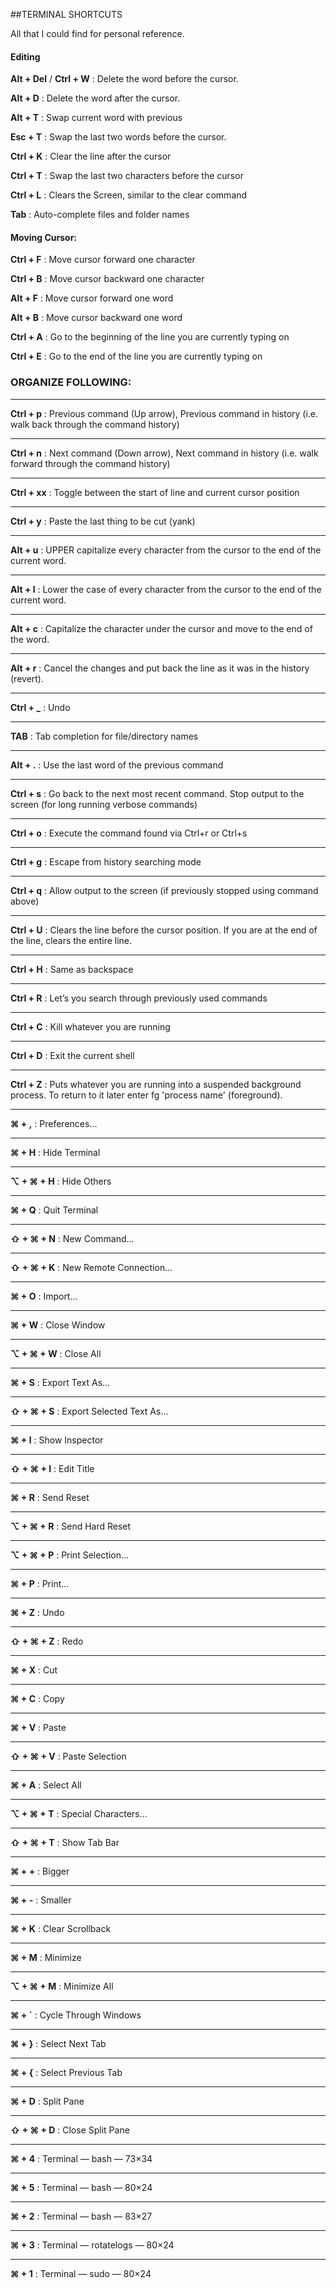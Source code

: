 ##TERMINAL SHORTCUTS

All that I could find for personal reference. 


#### Editing

**Alt + Del** / **Ctrl + W** : Delete the word before the cursor.

**Alt + D** : Delete the word after the cursor.

**Alt + T** : Swap current word with previous

**Esc + T** : Swap the last two words before the cursor.

**Ctrl + K** : Clear the line after the cursor

**Ctrl + T** : Swap the last two characters before the cursor

**Ctrl + L** : Clears the Screen, similar to the clear command

**Tab** : Auto-complete files and folder names

#### Moving Cursor:

**Ctrl + F** : Move cursor forward one character

**Ctrl + B** : Move cursor backward one character

**Alt + F** : Move cursor forward one word

**Alt + B** : Move cursor backward one word

**Ctrl + A** : Go to the beginning of the line you are currently typing on

**Ctrl + E** : Go to the end of the line you are currently typing on






### ORGANIZE FOLLOWING:

* * *

**Ctrl + p** : Previous command (Up arrow), Previous command in history (i.e. walk back through the command history)

* * *

**Ctrl + n** : Next command (Down arrow), Next command in history (i.e. walk forward through the command history)

* * *

**Ctrl + xx** : Toggle between the start of line and current cursor position

* * *

**Ctrl + y** : Paste the last thing to be cut (yank)

* * *

**Alt + u** : UPPER capitalize every character from the cursor to the end of the current word.

* * *

**Alt + l** : Lower the case of every character from the cursor to the end of the current word.

* * *

**Alt + c** : Capitalize the character under the cursor and move to the end of the word.

* * *

**Alt + r** : Cancel the changes and put back the line as it was in the history (revert).

* * *

**Ctrl + _** : Undo

* * *

**TAB** : Tab completion for file/directory names

* * *

**Alt + .** : Use the last word of the previous command

* * *

**Ctrl + s** : Go back to the next most recent command. Stop output to the screen (for long running verbose commands)

* * *

**Ctrl + o** : Execute the command found via Ctrl+r or Ctrl+s

* * *

**Ctrl + g** : Escape from history searching mode

* * *

**Ctrl + q** : Allow output to the screen (if previously stopped using command above)

* * *

**Ctrl + U** : Clears the line before the cursor position. If you are at the end of the line, clears the entire line.

* * *

**Ctrl + H** : Same as backspace

* * *

**Ctrl + R** : Let’s you search through previously used commands

* * *

**Ctrl + C** : Kill whatever you are running

* * *

**Ctrl + D** : Exit the current shell

* * *

**Ctrl + Z** : Puts whatever you are running into a suspended background process. To return to it later enter fg 'process name' (foreground).

* * *

**⌘ + ,** : Preferences…

* * *

**⌘ + H** : Hide Terminal

* * *

**⌥ + ⌘ + H** : Hide Others

* * *

**⌘ + Q** : Quit Terminal

* * *

**⇧ + ⌘ + N** : New Command…

* * *

**⇧ + ⌘ + K** : New Remote Connection…

* * *

**⌘ + O** : Import...

* * *

**⌘ + W** : Close Window

* * *

**⌥ + ⌘ + W** : Close All

* * *

**⌘ + S** : Export Text As…

* * *

**⇧ + ⌘ + S** : Export Selected Text As…

* * *

**⌘ + I** : Show Inspector

* * *

**⇧ + ⌘ + I** : Edit Title

* * *

**⌘ + R** : Send Reset

* * *

**⌥ + ⌘ + R** : Send Hard Reset

* * *

**⌥ + ⌘ + P** : Print Selection…

* * *

**⌘ + P** : Print…

* * *

**⌘ + Z** : Undo

* * *

**⇧ + ⌘ + Z** : Redo

* * *

**⌘ + X** : Cut

* * *

**⌘ + C** : Copy

* * *

**⌘ + V** : Paste

* * *

**⇧ + ⌘ + V** : Paste Selection

* * *

**⌘ + A** : Select All

* * *

**⌥ + ⌘ + T** : Special Characters…

* * *

**⇧ + ⌘ + T** : Show Tab Bar

* * *

**⌘ + +** : Bigger

* * *

**⌘ + -** : Smaller

* * *

**⌘ + K** : Clear Scrollback

* * *

**⌘ + M** : Minimize

* * *

**⌥ + ⌘ + M** : Minimize All

* * *

**⌘ + `** : Cycle Through Windows

* * *

**⌘ + }** : Select Next Tab

* * *

**⌘ + {** : Select Previous Tab

* * *

**⌘ + D** : Split Pane

* * *

**⇧ + ⌘ + D** : Close Split Pane

* * *

**⌘ + 4** : Terminal — bash — 73×34

* * *

**⌘ + 5** : Terminal — bash — 80×24

* * *

**⌘ + 2** : Terminal — bash — 83×27

* * *

**⌘ + 3** : Terminal — rotatelogs — 80×24

* * *

**⌘ + 1** : Terminal — sudo — 80×24
